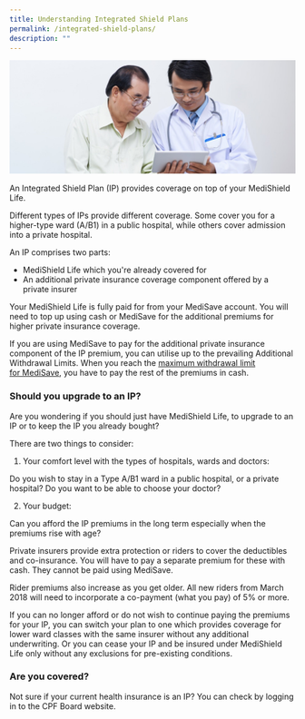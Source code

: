 ```yaml
---
title: Understanding Integrated Shield Plans
permalink: /integrated-shield-plans/
description: ""
---
```

![](/images/integrated-shield-plans.jfif)

An Integrated Shield Plan (IP) provides coverage on top of your MediShield Life. 

Different types of IPs provide different coverage. Some cover you for a higher-type ward (A/B1) in a public hospital, while others cover admission into a private hospital.

An IP comprises two parts:

*   MediShield Life which you're already covered for
*   An additional private insurance coverage component offered by a private insurer

Your MediShield Life is fully paid for from your MediSave account. You will need to top up using cash or MediSave for the additional premiums for higher private insurance coverage.

If you are using MediSave to pay for the additional private insurance component of the IP premium, you can utilise up to the prevailing Additional Withdrawal Limits. When you reach the [maximum withdrawal limit for MediSave](https://www.cpf.gov.sg/member/healthcare-financing/using-your-medisave-savings), you have to pay the rest of the premiums in cash.

### Should you upgrade to an IP?

Are you wondering if you should just have MediShield Life, to upgrade to an IP or to keep the IP you already bought? 

There are two things to consider:

1. Your comfort level with the types of hospitals, wards and doctors:
 
 Do you wish to stay in a Type A/B1 ward in a public hospital, or a private hospital? Do you want to be able to choose your doctor?

2. Your budget:

Can you afford the IP premiums in the long term especially when the premiums rise with age?

Private insurers provide extra protection or riders to cover the deductibles and co-insurance. You will have to pay a separate premium for these with cash. They cannot be paid using MediSave. 

Rider premiums also increase as you get older. All new riders from March 2018 will need to incorporate a co-payment (what you pay) of 5% or more.

If you can no longer afford or do not wish to continue paying the premiums for your IP, you can switch your plan to one which provides coverage for lower ward classes with the same insurer without any additional underwriting. Or you can cease your IP and be insured under MediShield Life only without any exclusions for pre-existing conditions.

### Are you covered?

Not sure if your current health insurance is an IP? You can check by logging in to the CPF Board website.